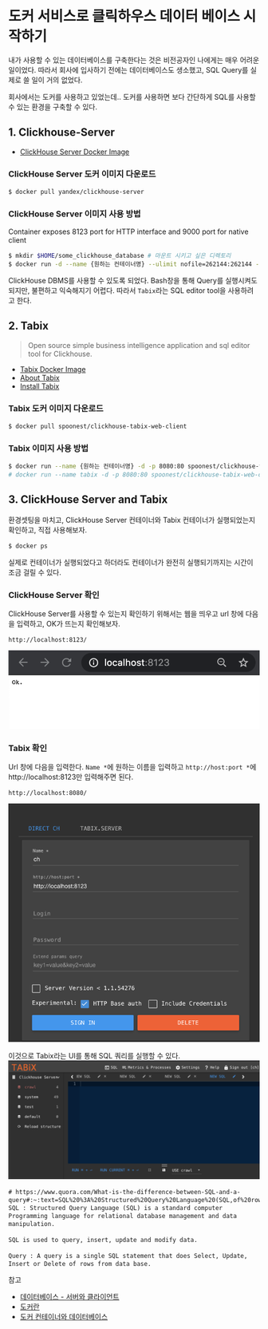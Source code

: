# 도커 서비스로 클릭하우스 데이터 베이스 시작하기

내가 사용할 수 있는 데이터베이스를 구축한다는 것은 비전공자인 나에게는 매우 어려운 일이었다. 따라서 회사에 입사하기 전에는 데이터베이스도 생소했고, SQL Query를 실제로 쓸 일이 거의 없었다. 

회사에서는 도커를 사용하고 있었는데.. 도커를 사용하면 보다 간단하게 SQL를 사용할 수 있는 환경을 구축할 수 있다. 

## 1. Clickhouse-Server
* [ClickHouse Server Docker Image](https://hub.docker.com/r/yandex/clickhouse-server/)

### ClickHouse Server 도커 이미지 다운로드
```bash
$ docker pull yandex/clickhouse-server
```

### ClickHouse Server 이미지 사용 방법
Container exposes 8123 port for HTTP interface and 9000 port for native client
```bash
$ mkdir $HOME/some_clickhouse_database # 마운트 시키고 싶은 디렉토리
$ docker run -d --name {원하는 컨테이너명} --ulimit nofile=262144:262144 --volume=$HOME/some_clickhouse_database:/var/lib/clickhouse -p 8123:8123 -p 9000:9000 yandex/clickhouse-server
```

ClickHouse DBMS를 사용할 수 있도록 되었다. Bash창을 통해 Query를 실행시켜도 되지만, 불편하고 익숙해지기 어렵다. 따라서 `Tabix`라는 SQL editor tool을 사용하려고 한다. 

## 2. Tabix
> Open source simple business intelligence application and sql editor tool for Clickhouse.
* [Tabix Docker Image](https://hub.docker.com/r/spoonest/clickhouse-tabix-web-client)
* [About Tabix](https://tabix.io/)
* [Install Tabix](https://tabix.io/doc/Install/)

### Tabix 도커 이미지 다운로드
```bash
$ docker pull spoonest/clickhouse-tabix-web-client
```

### Tabix 이미지 사용 방법
```bash
$ docker run --name {원하는 컨테이너명} -d -p 8080:80 spoonest/clickhouse-tabix-web-client
# docker run --name tabix -d -p 8080:80 spoonest/clickhouse-tabix-web-client
```

## 3. ClickHouse Server and Tabix 
환경셋팅을 마치고, ClickHouse Server 컨테이너와 Tabix 컨테이너가 실행되었는지 확인하고, 직접 사용해보자.

```bash
$ docker ps
```

실제로 컨테이너가 실행되었다고 하더라도 컨테이너가 완전히 실행되기까지는 시간이 조금 걸릴 수 있다. 

### ClickHouse Server 확인
ClickHouse Server를 사용할 수 있는지 확인하기 위해서는 웹을 띄우고 url 창에 다음을 입력하고, OK가 뜨는지 확인해보자.
```
http://localhost:8123/
```
![](./img/2020-07-03-01-38-21.png)

### Tabix 확인
Url 창에 다음을 입력한다. `Name *`에 원하는 이름을 입력하고 `http://host:port *`에 http://localhost:8123만 입력해주면 된다.
```
http://localhost:8080/
```
![](./img/2020-07-03-01-40-41.png)


이것으로 Tabix라는 UI를 통해 SQL 쿼리를 실행할 수 있다. 
![](./img/2020-07-03-01-43-19.png)


```
# https://www.quora.com/What-is-the-difference-between-SQL-and-a-query#:~:text=SQL%20%3A%20Structured%20Query%20Language%20(SQL,of%20rows%20from%20data%20base.
SQL : Structured Query Language (SQL) is a standard computer Programming language for relational database management and data manipulation.

SQL is used to query, insert, update and modify data.

Query : A query is a single SQL statement that does Select, Update, Insert or Delete of rows from data base.
```












참고
- [데이터베이스 - 서버와 클라이언트](https://server-talk.tistory.com/276)
- [도커란](https://subicura.com/2017/01/19/docker-guide-for-beginners-1.html)
- [도커 컨테이너와 데이터베이스](https://this-programmer.com/entry/%EA%B3%BC%EC%97%B0-%EB%8F%84%EC%BB%A4Docker-%EC%BB%A8%ED%85%8C%EC%9D%B4%EB%84%88%EB%A5%BC-%ED%86%B5%ED%95%B4-%EB%8D%B0%EC%9D%B4%ED%84%B0%EB%B2%A0%EC%9D%B4%EC%8A%A4%EB%A5%BC-%EC%9A%B4%EC%98%81%ED%95%98%EB%8A%94-%EA%B2%8C-%EC%A2%8B%EC%9D%80-%EB%B0%A9%EB%B2%95%EC%9D%BC%EA%B9%8C)


